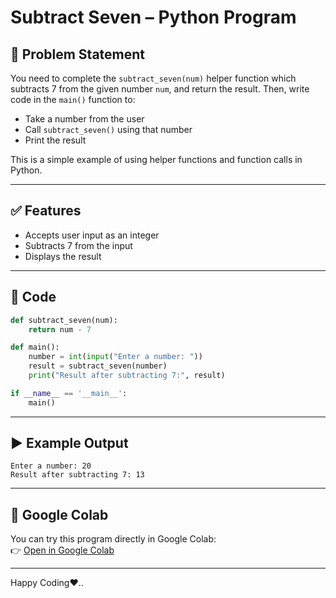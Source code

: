 # Subtract Seven – Python Program 

## 📌 Problem Statement
You need to complete the `subtract_seven(num)` helper function which subtracts 7 from the given number `num`, and return the result. Then, write code in the `main()` function to:
- Take a number from the user
- Call `subtract_seven()` using that number
- Print the result

This is a simple example of using helper functions and function calls in Python.

---

## ✅ Features
- Accepts user input as an integer
- Subtracts 7 from the input
- Displays the result

---


## 📌 Code
```python
def subtract_seven(num):
    return num - 7

def main():
    number = int(input("Enter a number: "))
    result = subtract_seven(number)
    print("Result after subtracting 7:", result)

if __name__ == '__main__':
    main()
```
---
## ▶️ Example Output 

```
Enter a number: 20  
Result after subtracting 7: 13
```

---

## 🔗 Google Colab

You can try this program directly in Google Colab:  
👉 [Open in Google Colab](https://colab.research.google.com/drive/1J8L5Dn-kW-53lqKMvcwbAbgsmZR2ONPV?usp=sharing)

---

Happy Coding❤️..
